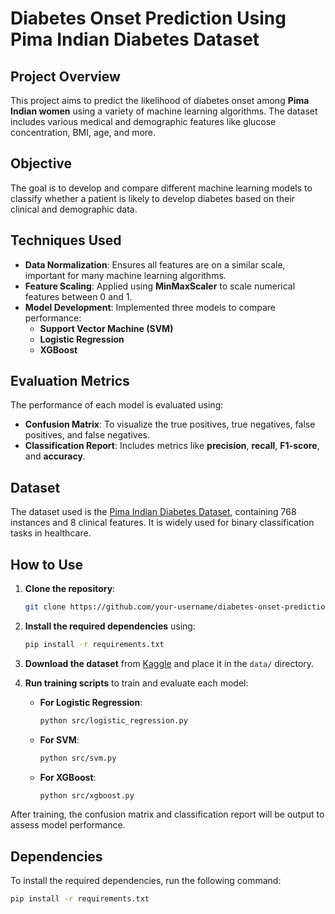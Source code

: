 # Diabetes Onset Prediction Using Pima Indian Diabetes Dataset

## Project Overview
This project aims to predict the likelihood of diabetes onset among **Pima Indian women** using a variety of machine learning algorithms. The dataset includes various medical and demographic features like glucose concentration, BMI, age, and more.

## Objective
The goal is to develop and compare different machine learning models to classify whether a patient is likely to develop diabetes based on their clinical and demographic data.

## Techniques Used
- **Data Normalization**: Ensures all features are on a similar scale, important for many machine learning algorithms.
- **Feature Scaling**: Applied using **MinMaxScaler** to scale numerical features between 0 and 1.
- **Model Development**: Implemented three models to compare performance:
  - **Support Vector Machine (SVM)**
  - **Logistic Regression**
  - **XGBoost**

## Evaluation Metrics
The performance of each model is evaluated using:
- **Confusion Matrix**: To visualize the true positives, true negatives, false positives, and false negatives.
- **Classification Report**: Includes metrics like **precision**, **recall**, **F1-score**, and **accuracy**.

## Dataset
The dataset used is the [Pima Indian Diabetes Dataset](https://www.kaggle.com/uciml/pima-indians-diabetes-database), containing 768 instances and 8 clinical features. It is widely used for binary classification tasks in healthcare.

## How to Use

1. **Clone the repository**:
    ```bash
    git clone https://github.com/your-username/diabetes-onset-prediction.git
    ```

2. **Install the required dependencies** using:
    ```bash
    pip install -r requirements.txt
    ```

3. **Download the dataset** from [Kaggle](https://www.kaggle.com/uciml/pima-indians-diabetes-database) and place it in the `data/` directory.

4. **Run training scripts** to train and evaluate each model:
    - **For Logistic Regression**:
      ```bash
      python src/logistic_regression.py
      ```
    - **For SVM**:
      ```bash
      python src/svm.py
      ```
    - **For XGBoost**:
      ```bash
      python src/xgboost.py
      ```

After training, the confusion matrix and classification report will be output to assess model performance.

## Dependencies
To install the required dependencies, run the following command:
```bash
pip install -r requirements.txt
